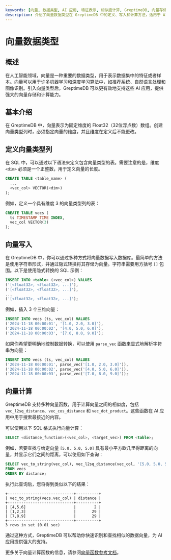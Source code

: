 ```yaml
---
keywords: [向量, 数据类型, AI 应用, 特征表示, 相似度计算, GreptimeDB, 向量存储, 向量计算]
description: 介绍了向量数据类型在 GreptimeDB 中的定义、写入和计算方法，适用于 AI 应用中的特征表示和相似度计算。
---
```


# 向量数据类型

## 概述

在人工智能领域，向量是一种重要的数据类型，用于表示数据集中的特征或者样本。向量可以用于许多机器学习和深度学习算法中，如推荐系统、自然语言处理和图像识别。引入向量类型后，GreptimeDB 可以更有效地支持这些 AI 应用，提供强大的向量存储和计算能力。

## 基本介绍

在 GreptimeDB 中，向量表示为固定维度的 Float32（32位浮点数）数组。创建向量类型列时，必须指定向量的维度，并且维度在定义后不能更改。

## 定义向量类型列

在 SQL 中，可以通过以下语法来定义包含向量类型的表。需要注意的是，维度 `<dim>` 必须是一个正整数，用于定义向量的长度。

```sql
CREATE TABLE <table_name> (
  ...
  <vec_col> VECTOR(<dim>)
);
```

例如，定义一个具有维度 3 的向量类型列的表：

```sql
CREATE TABLE vecs (
  ts TIMESTAMP TIME INDEX,
  vec_col VECTOR(3)
);
```

## 向量写入

在 GreptimeDB 中，你可以通过多种方式将向量数据写入数据库。最简单的方法是使用字符串形式，并通过隐式转换将其存储为向量。字符串需要用方括号 `[]` 包围。以下是使用隐式转换的 SQL 示例：

```sql
INSERT INTO <table> (<vec_col>) VALUES
('[<float32>, <float32>, ...]'),
('[<float32>, <float32>, ...]'),
...
('[<float32>, <float32>, ...]');
```

例如，插入 3 个三维向量：

```sql
INSERT INTO vecs (ts, vec_col) VALUES
('2024-11-18 00:00:01', '[1.0, 2.0, 3.0]'),
('2024-11-18 00:00:02', '[4.0, 5.0, 6.0]'),
('2024-11-18 00:00:03', '[7.0, 8.0, 9.0]');
```

如果你希望更明确地控制数据转换，可以使用 `parse_vec` 函数来显式地解析字符串为向量：

```sql
INSERT INTO vecs (ts, vec_col) VALUES
('2024-11-18 00:00:01', parse_vec('[1.0, 2.0, 3.0]')),
('2024-11-18 00:00:02', parse_vec('[4.0, 5.0, 6.0]')),
('2024-11-18 00:00:03', parse_vec('[7.0, 8.0, 9.0]'));
```

## 向量计算

GreptimeDB 支持多种向量函数，用于计算向量之间的相似度，包括 `vec_l2sq_distance`、`vec_cos_distance` 和 `vec_dot_product`。这些函数在 AI 应用中用于搜索最接近的内容。

可以使用以下 SQL 格式执行向量计算：

```sql
SELECT <distance_function>(<vec_col>, <target_vec>) FROM <table>;
```

例如，若要查找与给定向量 `[5.0, 5.0, 5.0]` 具有最小平方欧几里得距离的向量，并显示它们之间的距离，可以使用如下查询：

```sql
SELECT vec_to_string(vec_col), vec_l2sq_distance(vec_col, '[5.0, 5.0, 5.0]') AS distance 
FROM vecs 
ORDER BY distance;
```

执行此查询后，您将得到类似以下的结果：

```
+-----------------------------+----------+
| vec_to_string(vecs.vec_col) | distance |
+-----------------------------+----------+
| [4,5,6]                     |        2 |
| [1,2,3]                     |       29 |
| [7,8,9]                     |       29 |
+-----------------------------+----------+
3 rows in set (0.01 sec)
```

通过这种方式，GreptimeDB 可以帮助你快速识别和查找相似的数据向量，为 AI 应用提供强大的支持。

更多关于向量计算函数的信息，请参阅[向量函数参考文档](/reference/sql/functions/vector.md)。
